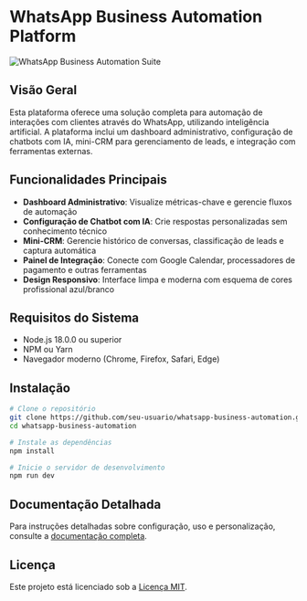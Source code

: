 # WhatsApp Business Automation Platform
![WhatsApp Business Automation Suite](https://github.com/user-attachments/assets/bff42e7d-25e0-46e3-b074-da0a0ca18e6b)

## Visão Geral

Esta plataforma oferece uma solução completa para automação de interações com clientes através do WhatsApp, utilizando inteligência artificial. A plataforma inclui um dashboard administrativo, configuração de chatbots com IA, mini-CRM para gerenciamento de leads, e integração com ferramentas externas.

## Funcionalidades Principais

- **Dashboard Administrativo**: Visualize métricas-chave e gerencie fluxos de automação
- **Configuração de Chatbot com IA**: Crie respostas personalizadas sem conhecimento técnico
- **Mini-CRM**: Gerencie histórico de conversas, classificação de leads e captura automática
- **Painel de Integração**: Conecte com Google Calendar, processadores de pagamento e outras ferramentas
- **Design Responsivo**: Interface limpa e moderna com esquema de cores profissional azul/branco

## Requisitos do Sistema

- Node.js 18.0.0 ou superior
- NPM ou Yarn
- Navegador moderno (Chrome, Firefox, Safari, Edge)

## Instalação

```bash
# Clone o repositório
git clone https://github.com/seu-usuario/whatsapp-business-automation.git
cd whatsapp-business-automation

# Instale as dependências
npm install

# Inicie o servidor de desenvolvimento
npm run dev
```

## Documentação Detalhada

Para instruções detalhadas sobre configuração, uso e personalização, consulte a [documentação completa](DOCUMENTATION.md).

## Licença

Este projeto está licenciado sob a [Licença MIT](LICENSE).
